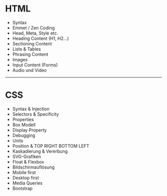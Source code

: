 HTML
=====
* Syntax
* Emmet / Zen Coding
* Head, Meta, Style etc.
* Heading Content (H1, H2...)
* Sectioning Content
* Lists & Tables
* Phrasing Content
* Images
* Input Content (Forms)
* Audio und Video
---
CSS
=====
* Syntax & Injection
* Selectors & Specificity
* Properties
* Box Modell
* Display Property
* Debugging
* Units
* Position & TOP RIGHT BOTTOM LEFT
* Kaskadierung & Vererbung
* SVG-Grafiken
* Float & Flexbox
* Bildschirmauflösung
* Mobile first
* Desktop first
* Media Queries
* Bootstrap 
